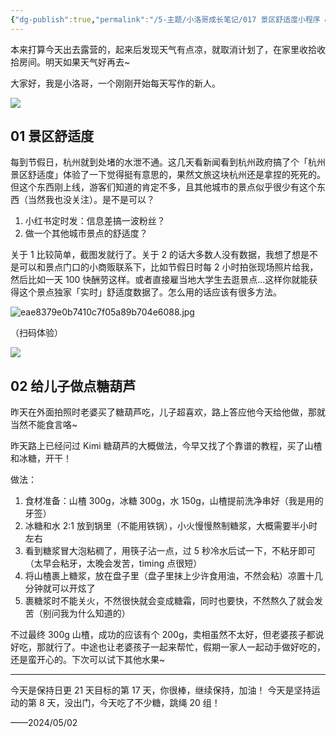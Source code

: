 ```yaml
---
{"dg-publish":true,"permalink":"/5-主题/小洛哥成长笔记/017 景区舒适度小程序 & 在家做糖葫芦/","tags":["小洛哥成长笔记"],"noteIcon":1,"created":"2024-05-02","updated":"2024-05-02"}
---
```


本来打算今天出去露营的，起来后发现天气有点凉，就取消计划了，在家里收拾收拾房间。明天如果天气好再去~

大家好，我是小洛哥，一个刚刚开始每天写作的新人。

![](https://images-ext-1.discordapp.net/external/ggBcGOqNoNs7qpcjqx0iE7Do12YFdrtJJiGruuScxWk/%3Frk3s%3D18ea6f23%26x-expires%3D1746196519%26x-signature%3DIuplhDHREyDlzE7nGSrZeQdwpAg%253D/https/p16-flow-sign-va.ciciai.com/ocean-cloud-tos-us/2013c2a98ea64913b9aaaa752161d2f2.png~tplv-6bxrjdptv7-image.png?format=webp&quality=lossless)

## 01 景区舒适度

每到节假日，杭州就到处堵的水泄不通。这几天看新闻看到杭州政府搞了个「杭州景区舒适度」体验了一下觉得挺有意思的，果然文旅这块杭州还是拿捏的死死的。但这个东西刚上线，游客们知道的肯定不多，且其他城市的景点似乎很少有这个东西（当然我也没关注）。是不是可以？

1. 小红书定时发：信息差搞一波粉丝？
2. 做一个其他城市景点的舒适度？

关于 1 比较简单，截图发就行了。关于 2 的话大多数人没有数据，我想了想是不是可以和景点门口的小商贩联系下，比如节假日时每 2 小时拍张现场照片给我，然后比如一天 100 快酬劳这样。或者直接雇当地大学生去逛景点...这样你就能获得这个景点独家「实时」舒适度数据了。怎么用的话应该有很多方法。


![eae8379e0b7410c7f05a89b704e6088.jpg](http://img.xlg.life/images%2F2024%2F05%2F02%2Feae8379e0b7410c7f05a89b704e6088-3d95c98e0f902289741d8ce905acccf0.jpg)

（扫码体验）

![](http://img.xlg.life/images%2F2024%2F05%2F02%2F20240502115433-325b03b5fbf910e0de90a2f2e63c7aa8.png)


## 02 给儿子做点糖葫芦

昨天在外面拍照时老婆买了糖葫芦吃，儿子超喜欢，路上答应他今天给他做，那就当然不能食言咯~

昨天路上已经问过 Kimi 糖葫芦的大概做法，今早又找了个靠谱的教程，买了山楂和冰糖，开干！

做法：
1. 食材准备：山楂 300g，冰糖 300g，水 150g，山楂提前洗净串好（我是用的牙签）
2. 冰糖和水 2:1 放到锅里（不能用铁锅），小火慢慢熬制糖浆，大概需要半小时左右
3. 看到糖浆冒大泡粘稠了，用筷子沾一点，过 5 秒冷水后试一下，不粘牙即可（太早会粘牙，太晚会发苦，timing 点很短）
4. 将山楂裹上糖浆，放在盘子里（盘子里抹上少许食用油，不然会粘）凉置十几分钟就可以开炫了
5. 裹糖浆时不能关火，不然很快就会变成糖霜，同时也要快，不然熬久了就会发苦（别问我为什么知道的）

不过最终 300g 山楂，成功的应该有个 200g，卖相虽然不太好，但老婆孩子都说好吃，那就行了。中途也让老婆孩子一起来帮忙，假期一家人一起动手做好吃的，还是蛮开心的。下次可以试下其他水果~

---

今天是保持日更 21 天目标的第 17 天，你很棒，继续保持，加油！
今天是坚持运动的第 8 天，没出门，今天吃了不少糖，跳绳 20 组！

——2024/05/02